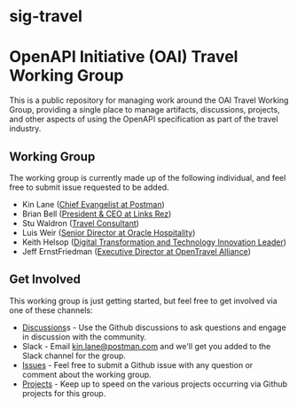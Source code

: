 # sig-travel
# OpenAPI Initiative (OAI) Travel Working Group
This is a public repository for managing work around the OAI Travel Working Group, providing a single place to manage artifacts, discussions, projects, and other aspects of using the OpenAPI specification as part of the travel industry.

## Working Group
The working group is currently made up of the following individual, and feel free to submit issue requested to be added.

- Kin Lane ([Chief Evangelist at Postman](https://www.linkedin.com/in/kinlane/))
- Brian Bell ([President & CEO at Links Rez](https://www.linkedin.com/in/brian-bell-7316b3107/))
- Stu Waldron ([Travel Consultant](https://www.linkedin.com/in/stu-waldron-b550a61/))
- Luis Weir ([Senior Director at Oracle Hospitality](https://www.linkedin.com/in/lweir/))
- Keith Helsop ([Digital Transformation and Technology Innovation Leader](https://www.linkedin.com/in/keithheslop/))
- Jeff ErnstFriedman ([Executive Director at OpenTravel Alliance](https://www.linkedin.com/in/namdeirf/))

## Get Involved
This working group is just getting started, but feel free to get involved via one of these channels:

- [Discussions](https://github.com/OAI/sig-travel/discussions)s - Use the Github discussions to ask questions and engage in discussion with the community.
- Slack - Email kin.lane@postman.com and we'll get you added to the Slack channel for the group.
- [Issues](https://github.com/OAI/sig-travel/issues) - Feel free to submit a Github issue with any question or comment about the working group.
- [Projects](https://github.com/OAI/sig-travel/projects) - Keep up to speed on the various projects occurring via Github projects for this group.
